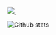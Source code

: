 <p align='left'>
  
  <a href="https://www.linkedin.com/in/sdnguyen1/">
    <img src="https://img.shields.io/badge/linkedin-%230077B5.svg?&style=for-the-badge&logo=linkedin&logoColor=white" />
  </a>&nbsp;&nbsp;  
</p>

![Github stats](https://github-readme-stats.vercel.app/api?username=snguyen1&theme=vision-friendly-dark&show_icons=true&count_private=true)


